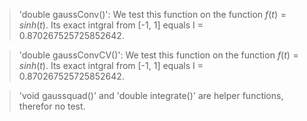 
 > 'double gaussConv()': We test this function on the function $f(t) = sinh(t)$. Its exact intgral from [-1, 1] equals I = 0.870267525725852642. 
 
 > 'double gaussConvCV()': We test this function on the function $f(t) = sinh(t)$. Its exact intgral from [-1, 1] equals I = 0.870267525725852642. 

 > 'void gaussquad()' and 'double integrate()' are helper functions, therefor no test.  
